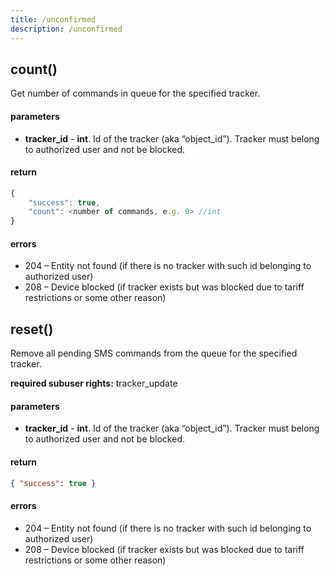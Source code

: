 ```yaml
---
title: /unconfirmed
description: /unconfirmed
---
```


## count()
Get number of commands in queue for the specified tracker.

#### parameters
* **tracker_id** - **int**.  Id of the tracker (aka “object_id”). Tracker must belong to authorized user and not be blocked.

#### return
```js
{
    "success": true,
    "count": <number of commands, e.g. 0> //int
}
```

#### errors
*   204 – Entity not found (if there is no tracker with such id belonging to authorized user)
*   208 – Device blocked (if tracker exists but was blocked due to tariff restrictions or some other reason)

## reset()
Remove all pending SMS commands from the queue for the specified tracker.

**required subuser rights:** tracker_update

#### parameters
* **tracker_id** - **int**. Id of the tracker (aka “object_id”). Tracker must belong to authorized user and not be blocked.

#### return

```json
{ "success": true }
```

#### errors
*   204 – Entity not found (if there is no tracker with such id belonging to authorized user)
*   208 – Device blocked (if tracker exists but was blocked due to tariff restrictions or some other reason)
